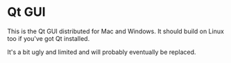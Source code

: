 Qt GUI
======

This is the Qt GUI distributed for Mac and Windows. It should build on Linux too if you've got Qt installed.

It's a bit ugly and limited and will probably eventually be replaced.
